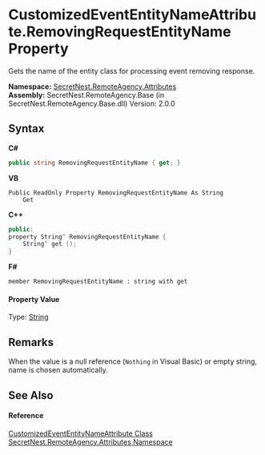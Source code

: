 # CustomizedEventEntityNameAttribute.RemovingRequestEntityName Property 
 

Gets the name of the entity class for processing event removing response.

**Namespace:**&nbsp;<a href="N_SecretNest_RemoteAgency_Attributes">SecretNest.RemoteAgency.Attributes</a><br />**Assembly:**&nbsp;SecretNest.RemoteAgency.Base (in SecretNest.RemoteAgency.Base.dll) Version: 2.0.0

## Syntax

**C#**<br />
``` C#
public string RemovingRequestEntityName { get; }
```

**VB**<br />
``` VB
Public ReadOnly Property RemovingRequestEntityName As String
	Get
```

**C++**<br />
``` C++
public:
property String^ RemovingRequestEntityName {
	String^ get ();
}
```

**F#**<br />
``` F#
member RemovingRequestEntityName : string with get

```


#### Property Value
Type: <a href="https://docs.microsoft.com/dotnet/api/system.string" target="_blank">String</a>

## Remarks
When the value is a null reference (`Nothing` in Visual Basic) or empty string, name is chosen automatically.

## See Also


#### Reference
<a href="T_SecretNest_RemoteAgency_Attributes_CustomizedEventEntityNameAttribute">CustomizedEventEntityNameAttribute Class</a><br /><a href="N_SecretNest_RemoteAgency_Attributes">SecretNest.RemoteAgency.Attributes Namespace</a><br />